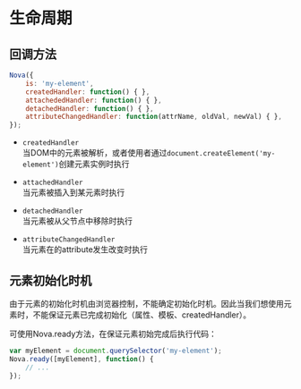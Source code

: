 # 生命周期

## 回调方法

```javascript
Nova({
    is: 'my-element',
    createdHandler: function() { },
    attachededHandler: function() { },
    detachedHandler: function() { },
    attributeChangedHandler: function(attrName, oldVal, newVal) { },
});
```


* `createdHandler`  
当DOM中的元素被解析，或者使用者通过`document.createElement('my-element')`创建元素实例时执行

* `attachedHandler`  
当元素被插入到某元素时执行

* `detachedHandler`  
当元素被从父节点中移除时执行

* `attributeChangedHandler`  
当元素在的attribute发生改变时执行

## 元素初始化时机

由于元素的初始化时机由浏览器控制，不能确定初始化时机。因此当我们想使用元素时，不能保证元素已完成初始化（属性、模板、createdHandler）。

可使用Nova.ready方法，在保证元素初始完成后执行代码：
```javascript
var myElement = document.querySelector('my-element');
Nova.ready([myElement], function() {
    // ...
});
```

